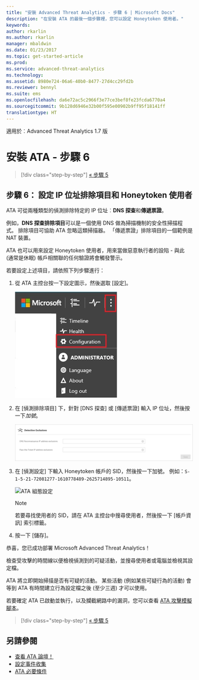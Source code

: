 ```yaml
---
title: "安裝 Advanced Threat Analytics - 步驟 6 | Microsoft Docs"
description: "在安裝 ATA 的最後一個步驟裡，您可以設定 Honeytoken 使用者。"
keywords: 
author: rkarlin
ms.author: rkarlin
manager: mbaldwin
ms.date: 01/23/2017
ms.topic: get-started-article
ms.prod: 
ms.service: advanced-threat-analytics
ms.technology: 
ms.assetid: 8980e724-06a6-40b0-8477-27d4cc29fd2b
ms.reviewer: bennyl
ms.suite: ems
ms.openlocfilehash: da6e72ac5c2966f3e77ce3bef8fe23fcda6770a4
ms.sourcegitcommit: 9b128d6946e32b00f595e00902b9ff95f18141ff
translationtype: HT
---
```

適用於︰Advanced Threat Analytics 1.7 版



# <a name="install-ata---step-6"></a>安裝 ATA - 步驟 6

>[!div class="step-by-step"]
[« 步驟 5](install-ata-step5.md)

## <a name="step-6-configure--ip-address-exclusions-and-honeytoken-user"></a>步驟 6： 設定 IP 位址排除項目和 Honeytoken 使用者
ATA 可從兩種類型的偵測排除特定的 IP 位址︰**DNS 探查**和**傳遞票證**。 

例如，**DNS 探查排除項目**可以是一個使用 DNS 做為掃描機制的安全性掃描程式。 排除項目可協助 ATA 忽略這類掃描器。 「傳遞票證」排除項目的一個範例是 NAT 裝置。    

ATA 也可以用來設定 Honeytoken 使用者，用來當做惡意執行者的設陷 - 與此 (通常是休眠) 帳戶相關聯的任何驗證將會觸發警示。

若要設定上述項目，請依照下列步驟進行：

1.  從 ATA 主控台按一下設定圖示，然後選取 [設定]。

    ![ATA 組態設定](media/ATA-config-icon.JPG)

2.  在 [偵測排除項目] 下，針對 [DNS 探查] 或 [傳遞票證] 輸入 IP 位址，然後按一下*加號*。

    ![儲存變更](media/ATA-exclusions.png)

3.  在 [偵測設定] 下輸入 Honeytoken 帳戶的 SID，然後按一下加號。 例如：`S-1-5-21-72081277-1610778489-2625714895-10511`。

    ![ATA 組態設定](media/ATA-honeytoken.png)

    > [!NOTE]
    > 若要尋找使用者的 SID，請在 ATA 主控台中搜尋使用者，然後按一下 [帳戶資訊] 索引標籤。 

4.  按一下 [儲存]。


恭喜，您已成功部署 Microsoft Advanced Threat Analytics！

檢查受攻擊的時間線以便檢視偵測到的可疑活動，並搜尋使用者或電腦並檢視其設定檔。

ATA 將立即開始掃描是否有可疑的活動。 某些活動 (例如某些可疑行為的活動) 會等到 ATA 有時間建立行為設定檔之後 (至少三週) 才可以使用。

若要確定 ATA 已啟動並執行，以及攔截網路中的漏洞，您可以查看 [ATA 攻擊模擬腳本](https://docs.microsoft.com/enterprise-mobility-security/solutions/ata-attack-simulation-playbook)。


>[!div class="step-by-step"]
[« 步驟 5](install-ata-step5.md)


## <a name="see-also"></a>另請參閱

- [查看 ATA 論壇！](https://social.technet.microsoft.com/Forums/security/home?forum=mata)
- [設定事件收集](configure-event-collection.md)
- [ATA 必要條件](/advanced-threat-analytics/plan-design/ata-prerequisites)

